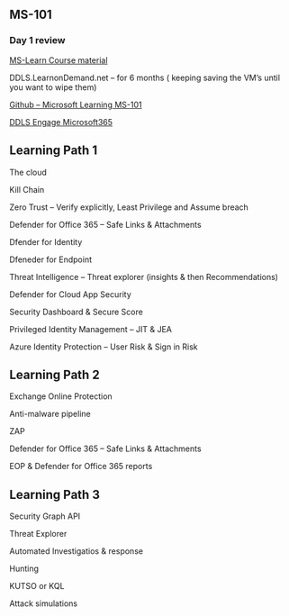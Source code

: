 ## MS-101
### Day 1 review
[MS-Learn Course material](https://learn.microsoft.com/en-us/training/courses/ms-101t00?WT.mc_id=ilt_partner_webpage_wwl&ocid=509519#study-guide)

DDLS.LearnonDemand.net – for 6 months   ( keeping saving the VM’s until you want to wipe them)

[Github – Microsoft Learning MS-101](https://github.com/MicrosoftLearning/MS-101T00-Microsoft-365-Mobility-and-Security)

[DDLS Engage Microsoft365](https://github.com/DDLSTraining/Engage/tree/master/Microsoft365/MS-101)

## Learning Path 1

The cloud

Kill Chain

Zero Trust – 	Verify explicitly, Least Privilege and Assume breach
     
Defender for Office 365 – Safe Links & Attachments

Dfender for Identity
             
Dfeneder for Endpoint
             
Threat Intelligence – Threat explorer (insights & then Recommendations)

Defender for Cloud App Security

Security Dashboard & Secure Score

Privileged Identity Management – JIT & JEA

Azure Identity Protection – User Risk & Sign in Risk

## Learning Path 2

Exchange Online Protection

Anti-malware pipeline

ZAP

Defender for Office 365 – Safe Links & Attachments

EOP & Defender for Office 365 reports

## Learning Path 3

Security Graph API

Threat Explorer

Automated Investigatios & response

Hunting

KUTSO or KQL

Attack simulations
